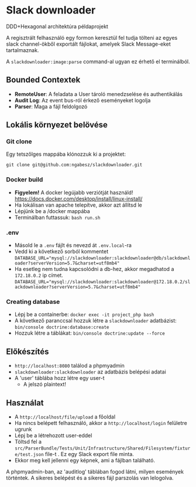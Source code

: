 # Slack downloader

DDD+Hexagonal architektúra példaprojekt

A regisztrált felhasználó egy formon keresztül fel tudja tölteni az egyes slack channel-ökből exportált fájlokat, amelyek Slack Message-eket tartalmaznak.

A ```slackdownloader:image:parse``` command-al ugyan ez érhető el terminálból.

## Bounded Contextek

* **RemoteUser**: A feladata a User tároló menedzselése és authentikálás
* **Audit Log**: Az event bus-ról érkező eseményeket logolja
* **Parser**: Maga a fájl feldolgozó 

## Lokális környezet belövése

### Git clone

Egy tetszőlges mappába klónozzuk ki a projektet:

```asciidoc
git clone git@github.com:ngabesz/slackdownloader.git
```

### Docker build

* **Figyelem!** A docker legújabb verziótját használd! https://docs.docker.com/desktop/install/linux-install/
* Ha lokálisan van apache telepítve, akkor azt állítsd le
* Lépjünk be a /docker mappába
* Terminálban futtassuk: ```bash run.sh```

### .env

* Másold le a ```.env``` fájlt és nevezd át ```.env.local```-ra 
* Vedd ki a következő sorból kommentet ```DATABASE_URL="mysql://slackdownloader:slackdownloader@db/slackdownloader?serverVersion=5.7&charset=utf8mb4"```
* Ha esetleg nem tudna kapcsolódni a db-hez, akkor megadhatod a ```172.18.0.2``` ip címet.
  ```DATABASE_URL="mysql://slackdownloader:slackdownloader@172.18.0.2/slackdownloader?serverVersion=5.7&charset=utf8mb4"```

### Creating database

* Lépj be a containerbe:
```docker exec -it project_php bash```
* A következő paranccsal hozzuk létre a ```slackdownloader``` adatbázist:
```bin/console doctrine:database:create```
* Hozzuk létre a táblákat: ```bin/console doctrine:update --force```

## Előkészítés
* ```http://localhost:8080``` találod a phpmyadmin
* ```slackdownloader:slackdownloader``` az adatbázis belépési adatai
* A 'user' táblába hozz létre egy user-t
  * A jelszó plaintext!

## Használat
* A ```http://localhost/file/upload``` a főoldal
* Ha nincs belépett felhasználó, akkor a ```http://localhost/login``` felületre ugrunk
* Lépj be a létrehozott user-eddel
* Töltsd fel a ```src/ParserBundle/Tests/Unit/Infrastructure/Shared/Filesystem/fixture/test.json``` file-t
. Ez egy Slack export file minta.
* Ekkor meg kell jellenni egy képnek, ami a fájlban található.

A phpmyadmin-ban, az 'auditlog' táblában fogod látni, milyen események történtek.
A sikeres belépést és a sikeres fájl parszolás van lelogolva.

